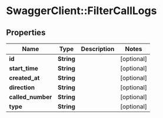 # SwaggerClient::FilterCallLogs

## Properties
Name | Type | Description | Notes
------------ | ------------- | ------------- | -------------
**id** | **String** |  | [optional] 
**start_time** | **String** |  | [optional] 
**created_at** | **String** |  | [optional] 
**direction** | **String** |  | [optional] 
**called_number** | **String** |  | [optional] 
**type** | **String** |  | [optional] 


